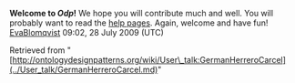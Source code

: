 __Welcome to _Odp_!__ We hope you will contribute much and well. 
You will probably want to read the [help pages](http://ontologydesignpatterns.org/wiki/Help:Contents "Help:Contents"). Again, welcome and have fun! [EvaBlomqvist](../User/EvaBlomqvist.md "User:EvaBlomqvist") 09:02, 28 July 2009 (UTC)





Retrieved from "[http://ontologydesignpatterns.org/wiki/User\_talk:GermanHerreroCarcel](../User_talk/GermanHerreroCarcel.md)"